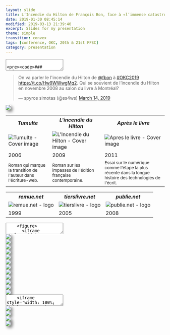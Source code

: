 ```yaml
---
layout: slide
title: L’Incendie du Hilton de François Bon, face à «l’immense catastrophe ordinaire du monde».
date: 2019-01-30 08:45:14
modified: 2019-03-13 21:39:40
excerpt: Slides for my presentation   
theme: simple
transition: convex
tags: [conference, OKC, 20th & 21st FFSC]
category: presentation
---
```




<!-- 1. Title  -->
<section data-markdown>
  <textarea data-template>

    ### _L’Incendie du Hilton_ de François Bon Face à «l’immense catastrophe ordinaire du monde».
    - - - 
    Spyridon Simotas | PhD Candidate | @ss4ws</p>
    University of Virginia</p>
  </textarea>
</section>

<!-- 2. Tweet -->
<section>
  <blockquote class="twitter-tweet" data-lang="en"><p lang="fr" dir="ltr">On va parler le l&#39;incendie du Hilton de <a href="https://twitter.com/fbon?ref_src=twsrc%5Etfw">@fbon</a> à <a href="https://twitter.com/hashtag/OKC2019?src=hash&amp;ref_src=twsrc%5Etfw">#OKC2019</a> <a href="https://t.co/Hw9WWwgMq2">https://t.co/Hw9WWwgMq2</a>. Qui se souvient de l’incendie du Hilton en novembre 2008 au salon du livre à Montréal?</p>&mdash; spyros simotas (@ss4ws) <a href="https://twitter.com/ss4ws/status/1106009814994481154?ref_src=twsrc%5Etfw">March 14, 2019</a></blockquote>
  <script async src="https://platform.twitter.com/widgets.js" charset="utf-8"></script>
</section>

<!-- 3. (non-événement) -->

<section>
  <img style="box-shadow: 5px 5px 10px grey;" class="plain" src="/assets/img/2019/03/3.jpg">
</section>



<!-- 4. Contexte  -->
<section>

<!-- Les livres -->
<section>

<table style="width:100%;" >
  <tr>
    <th><em>Tumulte</em></th>
    <th><em>L'incendie du Hilton</em></th> 
    <th><em>Après le livre</em></th>
  </tr>
  <tr>
    <td><img src="https://www.fayard.fr/sites/default/files/styles/couv_livre/public/images/livres/couv/9782213629902-T.jpg?itok=bbwfYqpf" style="max-width:200px;" alt="Tumulte - Cover image"></td>
    <td><img src="https://www.albin-michel.fr/file/image/aGFuZGxlcj1maXQmd2lkdGg9MzEw/ppm_medias__image__2009__9782226193902-x.jpg" style="max-width:200px;" alt="L'Incendie du Hilton - Cover image"></td>
    <td><img src="http://ref.lamartinieregroupe.com/media/9782021055344/grande/105534_couverture_Hres_0.jpg" style="max-width:200px;" alt="Apres le livre - Cover image"></td>
  </tr>
  <tr>
    <td>2006</td>
    <td>2009</td>
    <td>2011</td>
  </tr>

<tr>
    <td><small>Roman qui marque la transition de l'auteur dans l'écriture-web.</small></td>
    <td><small>Roman sur les impasses de l'édition française contemporaine.</small></td>
    <td><small>Essai sur le numérique comme l'étape la plus récente dans la longue histoire des technologies de l'écrit.</small></td>
</tr> 
  
</table>
</section>

<!-- Les sites  -->
<section>
  <table style="width:100%;" >
    <tr>
      <th><em>remue.net</em></th>
      <th><em>tierslivre.net</em></th> 
      <th><em>publie.net</em></th>
    </tr>
    <tr>
      <td><img src="https://upload.wikimedia.org/wikipedia/commons/f/fc/Remue-net-logo-2016.png" style="max-width:200px;" alt="remue.net - logo"></td>
      <td><img src="http://www.tierslivre.net/bandeau/bandeau.jpg" style="max-width:200px;" alt="tierslivre - logo"></td>
      <td><img src="https://img.uscri.be/ath/fe09ed686dbaf14170ebee56f752c68dcc9d07d9.jpg" style="max-width:200px;" alt="publie.net - logo"></td>
    </tr>
    <tr>
      <td>1999</td>
      <td>2005</td>
      <td>2008</td>
    </tr>  
  </table>
</section>
</section>

<!-- 5. (nuits brulantes) -->
<section data-markdown>
	<textarea data-template>
    <figure>
      <iframe style='width: 100%; height: 630px;' src='https://web.archive.org/web/20081216031529/http://www.tierslivre.net/krnk/spip.php?article539'></iframe>
      <figcaption><small>Restitution de la page originale via Wayback Machine</small></figcaption> 
    </figure>
  </textarea>
</section>

<!-- 6. Incipit  -->
<section>
  <img style="box-shadow: 5px 5px 10px grey;" class="plain" src="/assets/img/2019/03/6.jpg">
</section>



<!-- 7. Epigraphe -->
<section>
  <img style="box-shadow: 5px 5px 10px grey;" class="plain" src="/assets/img/2019/03/7.jpg">
</section>


<!-- 8. Kafka -->
<section>
  <img style="box-shadow: 5px 5px 10px grey;" class="plain" src="/assets/img/2019/03/8.jpg">
</section>

<!-- 9.1 vieil écrivain -->
<section>
  <img style="box-shadow: 5px 5px 10px grey;" class="plain" src="/assets/img/2019/03/9_1.jpg">
</section>


<!-- 9.2 vieil écrivain -->
<section>
  <img style="box-shadow: 5px 5px 10px grey;" class="plain" src="/assets/img/2019/03/9_2.jpg">
</section>


<!-- 9.3 vieil écrivain -->
<section>
  <img style="box-shadow: 5px 5px 10px grey;" class="plain" src="/assets/img/2019/03/9_3.jpg">
</section>
    

<!-- 9.4 vieil écrivain -->
<section>
  <img style="box-shadow: 5px 5px 10px grey;" class="plain" src="/assets/img/2019/03/9_4.jpg">
</section>


<!-- 9.5 vieil écrivain -->
<section>
  <img style="box-shadow: 5px 5px 10px grey;" class="plain" src="/assets/img/2019/03/9_5.jpg">
</section>


<!-- 10.1 ordinateur vs cahier -->
<section>
  <img style="box-shadow: 5px 5px 10px grey;" class="plain" src="/assets/img/2019/03/10_1.jpg">
</section>

<!-- 10.2 ordinateur vs cahier -->
<section>
  <img style="box-shadow: 5px 5px 10px grey;" class="plain" src="/assets/img/2019/03/10_2.jpg">
</section>


<!-- 10.3 ordinateur vs cahier -->
<section>
  <img style="box-shadow: 5px 5px 10px grey;" class="plain" src="/assets/img/2019/03/10_3.jpg">
</section>

<!-- 10.4 ordinateur vs cahier -->
<section>
  <img style="box-shadow: 5px 5px 10px grey;" class="plain" src="/assets/img/2019/03/10_4.jpg">
</section>

<!-- 11. Lexicométrie ville vs livre -->
<section data-markdown>
	<textarea data-template>
    <iframe style='width: 100%; height: 630px; box-shadow: 5px 5px 10px grey;' src='//voyant-tools.org/tool/Trends/?view=Trends&query=ville&query=livre&mode=document&corpus=5c8c5d0546ec0192c8a0472e68a5482f'></iframe>
  </textarea>
</section>

<!-- 12.1 marché  -->
<section>
  <img style="box-shadow: 5px 5px 10px grey;" class="plain" src="/assets/img/2019/03/12_1.jpg">
</section>

<!-- 12.2 marché -->
<section>
  <img style="box-shadow: 5px 5px 10px grey;" class="plain" src="/assets/img/2019/03/12_2.jpg">
</section>

<!-- 12.3 marché -->
<section>
  <img style="box-shadow: 5px 10px 10px grey;" class="plain" src="/assets/img/2019/03/12_3.jpg">
</section>

<!-- 12.4 marché -->
<section>
  <img style="box-shadow: 5px 5px 10px grey;" class="plain" src="/assets/img/2019/03/12_4.jpg">
</section>